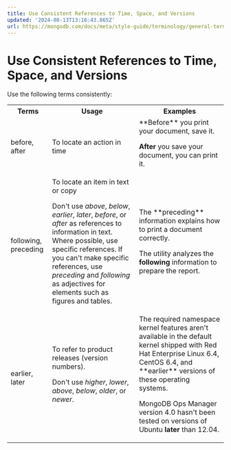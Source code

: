 ```yaml
---
title: Use Consistent References to Time, Space, and Versions
updated: '2024-08-13T13:16:43.865Z'
url: https://mongodb.com/docs/meta/style-guide/terminology/general-term-guidelines/use-consistent-time-references/
---
```


# Use Consistent References to Time, Space, and Versions

Use the following terms consistently:

<table>
<tr>
<th id="Terms">
Terms

</th>
<th id="Usage">
Usage

</th>
<th id="Examples">
Examples

</th>
</tr>
<tr>
<td headers="Terms">
before, after

</td>
<td headers="Usage">
To locate an action in time

</td>
<td headers="Examples">
**Before** you print your document, save it.

**After** you save your document, you can print it.

</td>
</tr>
<tr>
<td headers="Terms">
following, preceding

</td>
<td headers="Usage">
To locate an item in text or copy

Don't use *above*, *below*, *earlier*, *later*, *before*, or *after* as references to information in text. Where possible, use specific references. If you can't make specific references, use *preceding* and *following* as adjectives for elements such as figures and tables.

</td>
<td headers="Examples">
The **preceding** information explains how to print a document correctly.

The utility analyzes the **following** information to prepare the report.

</td>
</tr>
<tr>
<td headers="Terms">
earlier, later

</td>
<td headers="Usage">
To refer to product releases (version numbers).

Don't use *higher*, *lower*, *above*, *below*, *older*, or *newer*.

</td>
<td headers="Examples">
The required namespace kernel features aren't available in the default kernel shipped with Red Hat Enterprise Linux 6.4, CentOS 6.4, and **earlier** versions of these operating systems.

MongoDB Ops Manager version 4.0 hasn't been tested on versions of Ubuntu **later** than 12.04.

</td>
</tr>
</table>